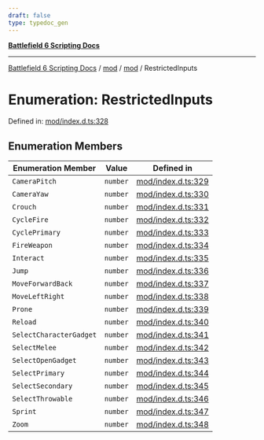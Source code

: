 ```yaml
---
draft: false
type: typedoc_gen
---
```


[**Battlefield 6 Scripting Docs**](../../../_index.md)

***

[Battlefield 6 Scripting Docs](../../../_index.md) / [mod](../../_index.md) / [mod](../_index.md) / RestrictedInputs

# Enumeration: RestrictedInputs

Defined in: [mod/index.d.ts:328](https://github.com/battlefield-portal-community/portal-docs/blob/6d87e21c5922a3efb03c634dbe98e5fe6e797672/generators/santiago/mod/index.d.ts#L328)

## Enumeration Members

| Enumeration Member | Value | Defined in |
| ------ | ------ | ------ |
| <a id="camerapitch"></a> `CameraPitch` | `number` | [mod/index.d.ts:329](https://github.com/battlefield-portal-community/portal-docs/blob/6d87e21c5922a3efb03c634dbe98e5fe6e797672/generators/santiago/mod/index.d.ts#L329) |
| <a id="camerayaw"></a> `CameraYaw` | `number` | [mod/index.d.ts:330](https://github.com/battlefield-portal-community/portal-docs/blob/6d87e21c5922a3efb03c634dbe98e5fe6e797672/generators/santiago/mod/index.d.ts#L330) |
| <a id="crouch"></a> `Crouch` | `number` | [mod/index.d.ts:331](https://github.com/battlefield-portal-community/portal-docs/blob/6d87e21c5922a3efb03c634dbe98e5fe6e797672/generators/santiago/mod/index.d.ts#L331) |
| <a id="cyclefire"></a> `CycleFire` | `number` | [mod/index.d.ts:332](https://github.com/battlefield-portal-community/portal-docs/blob/6d87e21c5922a3efb03c634dbe98e5fe6e797672/generators/santiago/mod/index.d.ts#L332) |
| <a id="cycleprimary"></a> `CyclePrimary` | `number` | [mod/index.d.ts:333](https://github.com/battlefield-portal-community/portal-docs/blob/6d87e21c5922a3efb03c634dbe98e5fe6e797672/generators/santiago/mod/index.d.ts#L333) |
| <a id="fireweapon"></a> `FireWeapon` | `number` | [mod/index.d.ts:334](https://github.com/battlefield-portal-community/portal-docs/blob/6d87e21c5922a3efb03c634dbe98e5fe6e797672/generators/santiago/mod/index.d.ts#L334) |
| <a id="interact"></a> `Interact` | `number` | [mod/index.d.ts:335](https://github.com/battlefield-portal-community/portal-docs/blob/6d87e21c5922a3efb03c634dbe98e5fe6e797672/generators/santiago/mod/index.d.ts#L335) |
| <a id="jump"></a> `Jump` | `number` | [mod/index.d.ts:336](https://github.com/battlefield-portal-community/portal-docs/blob/6d87e21c5922a3efb03c634dbe98e5fe6e797672/generators/santiago/mod/index.d.ts#L336) |
| <a id="moveforwardback"></a> `MoveForwardBack` | `number` | [mod/index.d.ts:337](https://github.com/battlefield-portal-community/portal-docs/blob/6d87e21c5922a3efb03c634dbe98e5fe6e797672/generators/santiago/mod/index.d.ts#L337) |
| <a id="moveleftright"></a> `MoveLeftRight` | `number` | [mod/index.d.ts:338](https://github.com/battlefield-portal-community/portal-docs/blob/6d87e21c5922a3efb03c634dbe98e5fe6e797672/generators/santiago/mod/index.d.ts#L338) |
| <a id="prone"></a> `Prone` | `number` | [mod/index.d.ts:339](https://github.com/battlefield-portal-community/portal-docs/blob/6d87e21c5922a3efb03c634dbe98e5fe6e797672/generators/santiago/mod/index.d.ts#L339) |
| <a id="reload"></a> `Reload` | `number` | [mod/index.d.ts:340](https://github.com/battlefield-portal-community/portal-docs/blob/6d87e21c5922a3efb03c634dbe98e5fe6e797672/generators/santiago/mod/index.d.ts#L340) |
| <a id="selectcharactergadget"></a> `SelectCharacterGadget` | `number` | [mod/index.d.ts:341](https://github.com/battlefield-portal-community/portal-docs/blob/6d87e21c5922a3efb03c634dbe98e5fe6e797672/generators/santiago/mod/index.d.ts#L341) |
| <a id="selectmelee"></a> `SelectMelee` | `number` | [mod/index.d.ts:342](https://github.com/battlefield-portal-community/portal-docs/blob/6d87e21c5922a3efb03c634dbe98e5fe6e797672/generators/santiago/mod/index.d.ts#L342) |
| <a id="selectopengadget"></a> `SelectOpenGadget` | `number` | [mod/index.d.ts:343](https://github.com/battlefield-portal-community/portal-docs/blob/6d87e21c5922a3efb03c634dbe98e5fe6e797672/generators/santiago/mod/index.d.ts#L343) |
| <a id="selectprimary"></a> `SelectPrimary` | `number` | [mod/index.d.ts:344](https://github.com/battlefield-portal-community/portal-docs/blob/6d87e21c5922a3efb03c634dbe98e5fe6e797672/generators/santiago/mod/index.d.ts#L344) |
| <a id="selectsecondary"></a> `SelectSecondary` | `number` | [mod/index.d.ts:345](https://github.com/battlefield-portal-community/portal-docs/blob/6d87e21c5922a3efb03c634dbe98e5fe6e797672/generators/santiago/mod/index.d.ts#L345) |
| <a id="selectthrowable"></a> `SelectThrowable` | `number` | [mod/index.d.ts:346](https://github.com/battlefield-portal-community/portal-docs/blob/6d87e21c5922a3efb03c634dbe98e5fe6e797672/generators/santiago/mod/index.d.ts#L346) |
| <a id="sprint"></a> `Sprint` | `number` | [mod/index.d.ts:347](https://github.com/battlefield-portal-community/portal-docs/blob/6d87e21c5922a3efb03c634dbe98e5fe6e797672/generators/santiago/mod/index.d.ts#L347) |
| <a id="zoom"></a> `Zoom` | `number` | [mod/index.d.ts:348](https://github.com/battlefield-portal-community/portal-docs/blob/6d87e21c5922a3efb03c634dbe98e5fe6e797672/generators/santiago/mod/index.d.ts#L348) |
